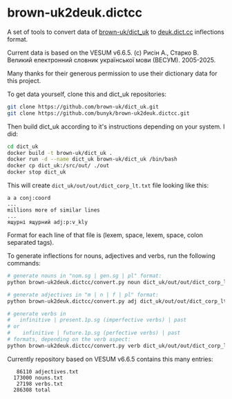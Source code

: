 # brown-uk2deuk.dictcc
A set of tools to convert data of [brown-uk/dict_uk](https://github.com/brown-uk/dict_uk/) to [deuk.dict.cc](https://deuk.dict.cc/) inflections format.

Current data is based on the VESUM v6.6.5. (c) Рисін А., Старко В. Великий електронний словник української мови (ВЕСУМ). 2005-2025.

Many thanks for their generous permission to use their dictionary data for this project.

To get data yourself, clone this and dict_uk repositories:

```bash
git clone https://github.com/brown-uk/dict_uk.git
git clone https://github.com/bunyk/brown-uk2deuk.dictcc.git
```

Then build dict_uk according to it's instructions depending on your system. I did:

```bash
cd dict_uk
docker build -t brown-uk/dict_uk .
docker run -d --name dict_uk brown-uk/dict_uk /bin/bash
docker cp dict_uk:/src/out/ ./out
docker stop dict_uk
```

This will create `dict_uk/out/out/dict_corp_lt.txt` file looking like this:

```
а а conj:coord
...
millions more of similar lines
...
ящурні ящурний adj:p:v_kly
```

Format for each line of that file is (lexem, space, lexem, space, colon separated tags).

To generate inflections for nouns, adjectives and verbs, run the following commands:

```bash
# generate nouns in "nom.sg | gen.sg | pl" format:
python brown-uk2deuk.dictcc/convert.py noun dict_uk/out/out/dict_corp_lt.txt | tee brown-uk2deuk.dictcc/nouns.txt

# generate adjectives in "m | n | f | pl" format:
python brown-uk2deuk.dictcc/convert.py adj dict_uk/out/out/dict_corp_lt.txt | tee brown-uk2deuk.dictcc/adjectives.txt

# generate verbs in 
#   infinitive | present.1p.sg (imperfective verbs) | past
# or
#    infinitive | future.1p.sg (perfective verbs) | past
# formats, depending on the verb aspect:
python brown-uk2deuk.dictcc/convert.py verb dict_uk/out/out/dict_corp_lt.txt | tee brown-uk2deuk.dictcc/verbs.txt
```

Currently repository based on VESUM v6.6.5 contains this many entries:

```
   86110 adjectives.txt
  173000 nouns.txt
   27198 verbs.txt
  286308 total
```
